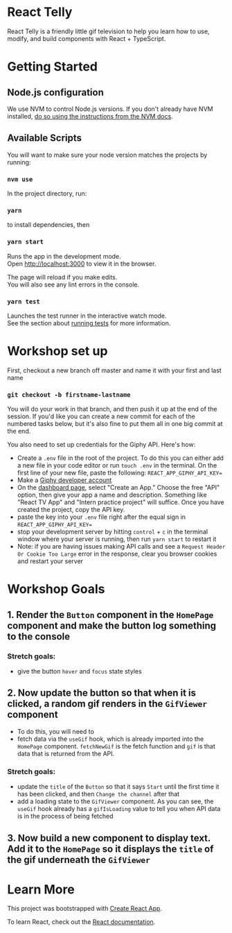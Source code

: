 # React Telly
React Telly is a friendly little gif television to help you learn how to use, modify, and build components with React + TypeScript.

# Getting Started 

## Node.js configuration

We use NVM to control Node.js versions. If you don't already have NVM installed, [do so using the instructions from the NVM docs](https://github.com/nvm-sh/nvm#installing-and-updating).

## Available Scripts

You will want to make sure your node version matches the projects by running:
### `nvm use`

In the project directory, run:
### `yarn`
to install dependencies, then
### `yarn start`

Runs the app in the development mode.\
Open [http://localhost:3000](http://localhost:3000) to view it in the browser.

The page will reload if you make edits.\
You will also see any lint errors in the console.

### `yarn test`

Launches the test runner in the interactive watch mode.\
See the section about [running tests](https://facebook.github.io/create-react-app/docs/running-tests) for more information.

# Workshop set up
First, checkout a new branch off master and name it with your first and last name 

### `git checkout -b firstname-lastname`

You will do your work in that branch, and then push it up at the end of the session. If you'd like you can create a new commit for each of the numbered tasks below, but it's also fine to put them all in one big commit at the end.

You also need to set up credentials for the Giphy API. Here's how:
* Create a `.env` file in the root of the project. To do this you can either add a new file in your code editor or run `touch .env` in the terminal. On the first line of your new file, paste the following: `REACT_APP_GIPHY_API_KEY=`
* Make a [Giphy developer account](https://developers.giphy.com/)
* On the [dashboard page](https://developers.giphy.com/dashboard/?), select "Create an App." Choose the free "API" option, then give your app a name and description. Something like "React TV App" and "Intern practice project" will suffice. Once you have created the project, copy the API key.
* paste the key into your `.env` file right after the equal sign in `REACT_APP_GIPHY_API_KEY=`
* stop your development server by hitting `control` + `c` in the terminal window where your server is running, then run `yarn start` to restart it
* Note: if you are having issues making API calls and see a `Request Header Or Cookie Too Large` error in the response, clear you browser cookies and restart your server

# Workshop Goals

## 1. Render the `Button` component in the `HomePage` component and make the button log something to the console
### Stretch goals:
* give the button `hover` and `focus` state styles
## 2. Now update the button so that when it is clicked, a random gif renders in the `GifViewer` component
* To do this, you will need to 
* fetch data via the `useGif` hook, which is already imported into the `HomePage` component. `fetchNewGif` is the fetch function and `gif` is that data that is returned from the API.
### Stretch goals: 
* update the `title` of the `Button` so that it says `Start` until the first time it has been clicked, and then `Change the channel` after that
* add a loading state to the `GifViewer` component. As you can see, the `useGif` hook already has a `gifIsLoading` value to tell you when API data is in the process of being fetched
## 3. Now build a new component to display text. Add it to the `HomePage` so it displays the `title` of the gif underneath the `GifViewer`


# Learn More

This project was bootstrapped with [Create React App](https://github.com/facebook/create-react-app).

To learn React, check out the [React documentation](https://reactjs.org/).
